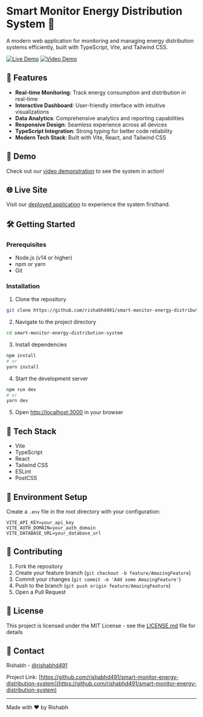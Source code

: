 # Smart Monitor Energy Distribution System 🌟

A modern web application for monitoring and managing energy distribution systems efficiently, built with TypeScript, Vite, and Tailwind CSS.

[![Live Demo](https://img.shields.io/badge/Live-Demo-brightgreen.svg)](https://smart-monitor-energy-distribution-system.vercel.app/)
[![Video Demo](https://img.shields.io/badge/Video-Demo-red.svg)](https://www.youtube.com/watch?v=IBve-JIzZqg)

## 🚀 Features

- **Real-time Monitoring**: Track energy consumption and distribution in real-time
- **Interactive Dashboard**: User-friendly interface with intuitive visualizations
- **Data Analytics**: Comprehensive analytics and reporting capabilities
- **Responsive Design**: Seamless experience across all devices
- **TypeScript Integration**: Strong typing for better code reliability
- **Modern Tech Stack**: Built with Vite, React, and Tailwind CSS

## 🎥 Demo

Check out our [video demonstration](https://www.youtube.com/watch?v=IBve-JIzZqg) to see the system in action!

## 🌐 Live Site

Visit our [deployed application](https://smart-monitor-energy-distribution-system.vercel.app/) to experience the system firsthand.

## 🛠️ Getting Started

### Prerequisites

- Node.js (v14 or higher)
- npm or yarn
- Git

### Installation

1. Clone the repository
```bash
git clone https://github.com/rishabhd491/smart-monitor-energy-distribution-system.git
```

2. Navigate to the project directory
```bash
cd smart-monitor-energy-distribution-system
```

3. Install dependencies
```bash
npm install
# or
yarn install
```

4. Start the development server
```bash
npm run dev
# or
yarn dev
```

5. Open [http://localhost:3000](http://localhost:3000) in your browser

## 🔧 Tech Stack

- Vite
- TypeScript
- React
- Tailwind CSS
- ESLint
- PostCSS

## 📱 Environment Setup

Create a `.env` file in the root directory with your configuration:

```env
VITE_API_KEY=your_api_key
VITE_AUTH_DOMAIN=your_auth_domain
VITE_DATABASE_URL=your_database_url
```

## 🤝 Contributing

1. Fork the repository
2. Create your feature branch (`git checkout -b feature/AmazingFeature`)
3. Commit your changes (`git commit -m 'Add some AmazingFeature'`)
4. Push to the branch (`git push origin feature/AmazingFeature`)
5. Open a Pull Request

## 📄 License

This project is licensed under the MIT License - see the [LICENSE.md](LICENSE.md) file for details

## 👥 Contact

Rishabh - [@rishabhd491](https://github.com/rishabhd491)

Project Link: [https://github.com/rishabhd491/smart-monitor-energy-distribution-system](https://github.com/rishabhd491/smart-monitor-energy-distribution-system)

---

Made with ❤️ by Rishabh
